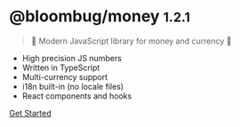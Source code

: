 # @bloombug/money <small>1.2.1</small>

> 💸 Modern JavaScript library for money and currency 💸

- High precision JS numbers
- Written in TypeScript
- Multi-currency support
- i18n built-in (no locale files)
- React components and hooks

[Get Started](#bloombugmoney)
